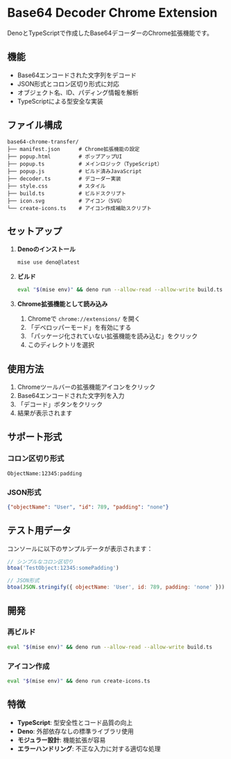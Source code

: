 # Base64 Decoder Chrome Extension

DenoとTypeScriptで作成したBase64デコーダーのChrome拡張機能です。

## 機能

- Base64エンコードされた文字列をデコード
- JSON形式とコロン区切り形式に対応
- オブジェクト名、ID、パディング情報を解析
- TypeScriptによる型安全な実装

## ファイル構成

```
base64-chrome-transfer/
├── manifest.json      # Chrome拡張機能の設定
├── popup.html         # ポップアップUI
├── popup.ts           # メインロジック（TypeScript）
├── popup.js           # ビルド済みJavaScript
├── decoder.ts         # デコーダー実装
├── style.css          # スタイル
├── build.ts           # ビルドスクリプト
├── icon.svg           # アイコン（SVG）
└── create-icons.ts    # アイコン作成補助スクリプト
```

## セットアップ

1. **Denoのインストール**
   ```bash
   mise use deno@latest
   ```

2. **ビルド**
   ```bash
   eval "$(mise env)" && deno run --allow-read --allow-write build.ts
   ```

3. **Chrome拡張機能として読み込み**
   1. Chromeで `chrome://extensions/` を開く
   2. 「デベロッパーモード」を有効にする
   3. 「パッケージ化されていない拡張機能を読み込む」をクリック
   4. このディレクトリを選択

## 使用方法

1. Chromeツールバーの拡張機能アイコンをクリック
2. Base64エンコードされた文字列を入力
3. 「デコード」ボタンをクリック
4. 結果が表示されます

## サポート形式

### コロン区切り形式
```
ObjectName:12345:padding
```

### JSON形式
```json
{"objectName": "User", "id": 789, "padding": "none"}
```

## テスト用データ

コンソールに以下のサンプルデータが表示されます：

```javascript
// シンプルなコロン区切り
btoa('TestObject:12345:somePadding')

// JSON形式
btoa(JSON.stringify({ objectName: 'User', id: 789, padding: 'none' }))
```

## 開発

### 再ビルド
```bash
eval "$(mise env)" && deno run --allow-read --allow-write build.ts
```

### アイコン作成
```bash
eval "$(mise env)" && deno run create-icons.ts
```

## 特徴

- **TypeScript**: 型安全性とコード品質の向上
- **Deno**: 外部依存なしの標準ライブラリ使用
- **モジュラー設計**: 機能拡張が容易
- **エラーハンドリング**: 不正な入力に対する適切な処理